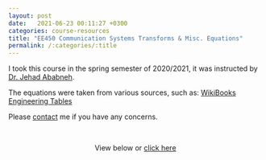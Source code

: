 ```yaml
---
layout: post
date:   2021-06-23 00:11:27 +0300
categories: course-resources
title: "EE450 Communication Systems Transforms & Misc. Equations"
permalink: /:categories/:title
---
```


I took this course in the spring semester of 2020/2021, it was instructed by [Dr. Jehad Ababneh](https://www.just.edu.jo/eportfolio/Pages/Default.aspx?email=ababnehj).

The equations were taken from various sources, such as: [WikiBooks Engineering Tables](https://en.wikibooks.org/wiki/Engineering_Tables)

Please [contact](/contact/) me if you have any concerns.

<p>&nbsp;</p>

<p style="text-align:center;">View below or <a href="/assets/pdf/CommSystemsTransformsMiscEqs.pdf">
click here</a></p>

<div style="text-align: center; margin-top: -10px">
<object data="/assets/pdf/CommSystemsTransformsMiscEqs.pdf" width="100%" height="1080" type="application/pdf"></object>
</div>